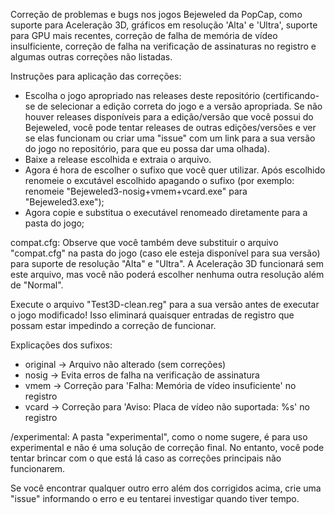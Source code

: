 Correção de problemas e bugs nos jogos Bejeweled da PopCap, como suporte para Aceleração 3D, gráficos em resolução 'Alta' e 'Ultra', suporte para GPU mais recentes, correção de falha de memória de vídeo insulficiente, correção de falha na verificação de assinaturas no registro e algumas outras correções não listadas.

Instruções para aplicação das correções:
* Escolha o jogo apropriado nas releases deste repositório (certificando-se de selecionar a edição correta do jogo e a versão apropriada. Se não houver releases disponíveis para a edição/versão que você possui do Bejeweled, você pode tentar releases de outras edições/versões e ver se elas funcionam ou criar uma "issue" com um link para a sua versão do jogo no repositório, para que eu possa dar uma olhada).
* Baixe a release escolhida e extraia o arquivo.
* Agora é hora de escolher o sufixo que você quer utilizar. Após escolhido renomeie o excutável escolhido apagando o sufixo (por exemplo: renomeie "Bejeweled3-nosig+vmem+vcard.exe" para "Bejeweled3.exe"); 
* Agora copie e substitua o executável renomeado diretamente para a pasta do jogo;

compat.cfg:
Observe que você também deve substituir o arquivo "compat.cfg" na pasta do jogo (caso ele esteja disponível para sua versão) para suporte de resolução "Alta" e "Ultra". A Aceleração 3D funcionará sem este arquivo, mas você não poderá escolher nenhuma outra resolução além de "Normal".

Execute o arquivo "Test3D-clean.reg" para a sua versão antes de executar o jogo modificado! Isso eliminará quaisquer entradas de registro que possam estar impedindo a correção de funcionar.

Explicações dos sufixos:
* original -> Arquivo não alterado (sem correções)
* nosig -> Evita erros de falha na verificação de assinatura
* vmem -> Correção para 'Falha: Memória de vídeo insuficiente' no registro
* vcard -> Correção para 'Aviso: Placa de vídeo não suportada: %s' no registro

/experimental:
A pasta "experimental", como o nome sugere, é para uso experimental e não é uma solução de correção final. No entanto, você pode tentar brincar com o que está lá caso as correções principais não funcionarem.

Se você encontrar qualquer outro erro além dos corrigidos acima, crie uma "issue" informando o erro e eu tentarei investigar quando tiver tempo.